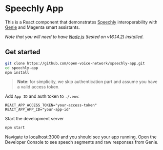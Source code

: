 # Speechly App

This is a React component that demonstrates [Speechly](https://www.npmjs.com/package/@speechly/react-client) 
interoperability with [Genie](https://wiki.almond.stanford.edu/api-references/web-almond) and Magenta smart assistants.

_Note that you will need to have [Node.js](https://nodejs.org) (tested on v16.14.2) installed._

## Get started

```bash
git clone https://github.com/open-voice-network/speechly-app.git
cd speechly-app
npm install
```

> **Note**: for simplicity, we skip authentication part and assume you have a valid access token. 

Add `App ID` and auth token to `./.env`:

```env
REACT_APP_ACCESS_TOKEN="your-access-token"
REACT_APP_APP_ID="your-app-id"
```

Start the development server

```bash
npm start
```

Navigate to [localhost:3000](http://localhost:3000) and you should see your app running. 
Open the Developer Console to see speech segments and raw responses from Genie.

